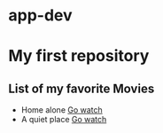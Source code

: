 # app-dev


<h1>My first repository</h1>

<h2>List of my favorite Movies</h2>

<div id="movie-container">
  <ul>
    <li>Home alone <a href="https://www.imdb.com/title/tt0099785/">Go watch</a></li>
    <li>A quiet place <a href="https://www.imdb.com/title/tt6644200/">Go watch</a></li>
  </ul>
</div>
